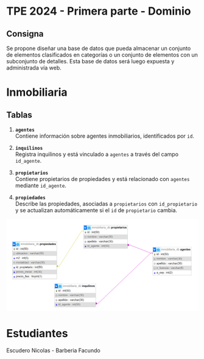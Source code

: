 # TPE 2024 - Primera parte - Dominio
## Consigna

Se propone diseñar una base de datos que pueda almacenar un conjunto de elementos
clasificados en categorías o un conjunto de elementos con un subconjunto de
detalles. Esta base de datos será luego expuesta y administrada vía web.


# Inmobiliaria
## Tablas
1. **`agentes`**  
   Contiene información sobre agentes inmobiliarios, identificados por `id`.

2. **`inquilinos`**  
   Registra inquilinos y está vinculado a `agentes` a través del campo `id_agente`.

3. **`propietarios`**  
   Contiene propietarios de propiedades y está relacionado con `agentes` mediante `id_agente`.

4. **`propiedades`**  
   Describe las propiedades, asociadas a `propietarios` con `id_propietario` y se actualizan automáticamente si el `id` de `propietario` cambia.
   
![](https://github.com/N1ckyto/Inmobiliaria_WEB2/blob/main/Inmobiliria_db.png)

# Estudiantes
Escudero Nicolas - Barberia Facundo
